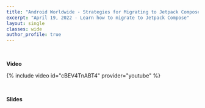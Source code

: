 ```yaml
---
title: "Android Worldwide - Strategies for Migrating to Jetpack Compose"
excerpt: "April 19, 2022 - Learn how to migrate to Jetpack Compose"
layout: single
classes: wide
author_profile: true
---
```


<br/>

**Video**

{% include video id="cBEV4TnABT4" provider="youtube" %}

<br/>

**Slides**

<script async class="speakerdeck-embed" data-id="ec2bec577b9447d4b2d99445a6d50773" data-ratio="1.77777777777778" src="//speakerdeck.com/assets/embed.js"></script>
